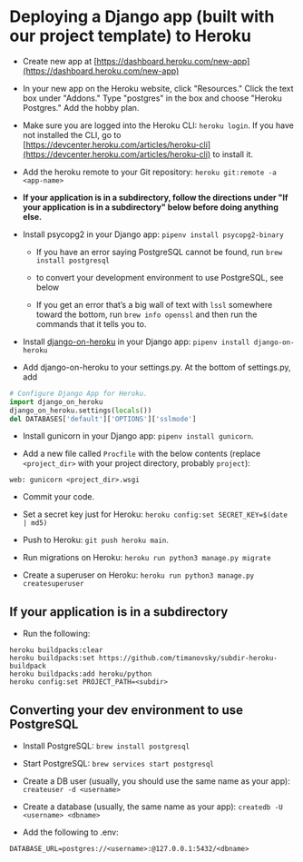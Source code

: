 # Deploying a Django app (built with our project template) to Heroku

- Create new app at [https://dashboard.heroku.com/new-app](https://dashboard.heroku.com/new-app)

- In your new app on the Heroku website, click "Resources." Click the text box under "Addons." Type "postgres" in the box and choose "Heroku Postgres." Add the hobby plan.

- Make sure you are logged into the Heroku CLI: `heroku login`. If you have not installed the CLI, go to [https://devcenter.heroku.com/articles/heroku-cli](https://devcenter.heroku.com/articles/heroku-cli) to install it.

- Add the heroku remote to your Git repository: `heroku git:remote -a <app-name>`

- **If your application is in a subdirectory, follow the directions under "If your application is in a subdirectory" below before doing anything else.**

- Install psycopg2 in your Django app: `pipenv install psycopg2-binary`

  - If you have an error saying PostgreSQL cannot be found, run `brew install postgresql`

  - to convert your development environment to use PostgreSQL, see below

  - If you get an error that’s a big wall of text with `lssl` somewhere toward the bottom, run `brew info openssl` and then run the commands that it tells you to.

- Install [django-on-heroku](https://pypi.org/project/django-on-heroku/) in your Django app: `pipenv install django-on-heroku`

- Add django-on-heroku to your settings.py. At the bottom of settings.py, add

```py
# Configure Django App for Heroku.
import django_on_heroku
django_on_heroku.settings(locals())
del DATABASES['default']['OPTIONS']['sslmode']
```

- Install gunicorn in your Django app: `pipenv install gunicorn`.

- Add a new file called `Procfile` with the below contents (replace `<project_dir>` with your project directory, probably `project`):

```
web: gunicorn <project_dir>.wsgi
```

- Commit your code.
- Set a secret key just for Heroku: `heroku config:set SECRET_KEY=$(date | md5)`
- Push to Heroku: `git push heroku main`.

- Run migrations on Heroku: `heroku run python3 manage.py migrate`

- Create a superuser on Heroku: `heroku run python3 manage.py createsuperuser`

## If your application is in a subdirectory

- Run the following:

```
heroku buildpacks:clear
heroku buildpacks:set https://github.com/timanovsky/subdir-heroku-buildpack
heroku buildpacks:add heroku/python
heroku config:set PROJECT_PATH=<subdir>
```



## Converting your dev environment to use PostgreSQL

- Install PostgreSQL: `brew install postgresql`

- Start PostgreSQL: `brew services start postgresql`

- Create a DB user (usually, you should use the same name as your app): `createuser -d <username>`

- Create a database (usually, the same name as your app): `createdb -U <username> <dbname>`

- Add the following to .env:

```
DATABASE_URL=postgres://<username>:@127.0.0.1:5432/<dbname>
```
